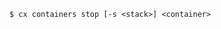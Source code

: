 <!-- usedin: [ _includes/_inlines/Toolbelt/Maestro/containers/containers_usage-2-v1.md] -->

```
$ cx containers stop [-s <stack>] <container>
```
